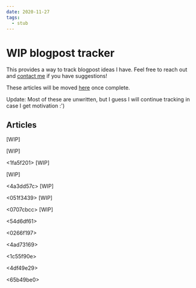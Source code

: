 ```yaml
---
date: 2020-11-27
tags: 
  - stub
---
```


# WIP blogpost tracker

This provides a way to track blogpost ideas I have. Feel free to reach out and [contact me](https://kwannoel.xyz) if you have suggestions!

These articles will be moved [here](https://kwannoel.xyz/search.html?tag=blog) once complete.

Update: Most of these are unwritten, but I guess I will continue tracking in case I get motivation :')

## Articles

<cddf77cb> [WIP]

<f816e31a> [WIP]

<1fa5f201> [WIP]

<f9dc0ba7> [WIP]

<4a3dd57c> [WIP]

<051f3439> [WIP]

<0707cbcc> [WIP]

<f936784c>

<ef1b56e1>

<54d6df61>

<0266f197>

<4ad73169>

<ba422bca>

<1c55f90e>

<4df49e29>

<65b49be0>

<bed806dd>

<ffa11ea1>

<d3a54027>
